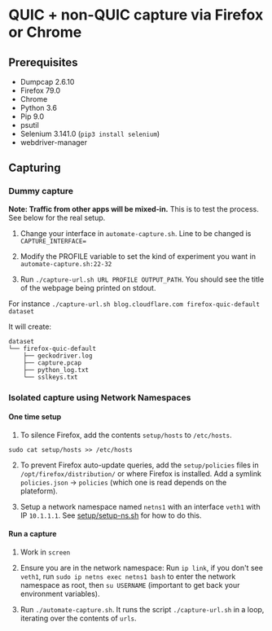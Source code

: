 # QUIC + non-QUIC capture via Firefox or Chrome

## Prerequisites

- Dumpcap 2.6.10
- Firefox 79.0
- Chrome
- Python 3.6
- Pip 9.0
- psutil
- Selenium 3.141.0 (`pip3 install selenium`)
- webdriver-manager

## Capturing

### Dummy capture

**Note: Traffic from other apps will be mixed-in.** This is to test the process. See below for the real setup.

1. Change your interface in `automate-capture.sh`. Line to be changed is `CAPTURE_INTERFACE=`

2. Modify the PROFILE variable to set the kind of experiment you want in `automate-capture.sh:22-32`

3. Run `./capture-url.sh URL PROFILE OUTPUT_PATH`. You should see the title of the webpage being printed on stdout.

For instance `./capture-url.sh blog.cloudflare.com firefox-quic-default dataset`

It will create:

```
dataset
└── firefox-quic-default
    ├── geckodriver.log
    ├── capture.pcap
    ├── python_log.txt
    └── sslkeys.txt
```

### Isolated capture using Network Namespaces

#### One time setup

1. To silence Firefox, add the contents `setup/hosts` to `/etc/hosts`.

```
sudo cat setup/hosts >> /etc/hosts
```

2. To prevent Firefox auto-update queries, add the `setup/policies` files in `/opt/firefox/distribution/` or where Firefox is installed. Add a symlink `policies.json` -> `policies` (which one is read depends on the plateform).

3. Setup a network namespace named `netns1` with an interface `veth1` with IP `10.1.1.1`.
See [setup/setup-ns.sh](setup/setup-ns.sh) for how to do this.

#### Run a capture

1. Work in `screen`

2. Ensure you are in the network namespace: Run `ip link`, if you don't see `veth1`, run `sudo ip netns exec netns1 bash` to enter the network namespace as root, then `su USERNAME` (important to get back your environment variables).

3. Run `./automate-capture.sh`. It runs the script `./capture-url.sh` in a loop, iterating over the contents of `urls`.
